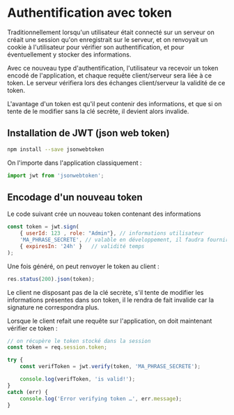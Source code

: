 # Authentification avec token

Traditionnellement lorsqu'un utilisateur était connecté sur un serveur on créait une session qu'on enregistrait sur le serveur, et on renvoyait un cookie à l'utilisateur pour vérifier son authentification, et pour éventuellement y stocker des informations.

Avec ce nouveau type d'authentification, l'utilisateur va recevoir un token encodé de l'application, et chaque requête client/serveur sera liée à ce token. Le serveur vérifiera lors des échanges client/serveur la validité de ce token.

L'avantage d'un token est qu'il peut contenir des informations, et que si on tente de le modifier sans la clé secrète, il devient alors invalide.

## Installation de JWT (json web token)

```bash
npm install --save jsonwebtoken
```

On l'importe dans l'application classiquement :

```js
import jwt from 'jsonwebtoken';
```

## Encodage d'un nouveau token

Le code suivant crée un nouveau token contenant des informations

```js
const token = jwt.sign(  
    { userId: 123 , role: "Admin"}, // informations utilisateur 
    'MA_PHRASE_SECRETE', // valable en développement, il faudra fournir lors de la production une chaîne plus longue
    { expiresIn: '24h' }   // validité temps
);
```

Une fois généré, on peut renvoyer le token au client :

```js
res.status(200).json(token);
```

Le client ne disposant pas de la clé secrète, s'il tente de modifier les informations présentes dans son token, il le rendra de fait invalide car la signature ne correspondra plus.

Lorsque le client refait une requête sur l'application, on doit maintenant vérifier ce token :

```js
// on récupère le token stocké dans la session
const token = req.session.token;

try {
    const verifToken = jwt.verify(token, 'MA_PHRASE_SECRETE');

    console.log(verifToken, 'is valid!');
}
catch (err) {
    console.log('Error verifying token …', err.message);
}
```
